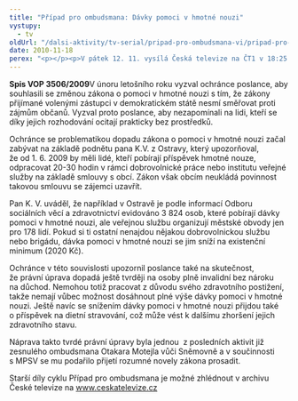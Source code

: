 ```yaml
---
title: "Případ pro ombudsmana: Dávky pomoci v hmotné nouzi"
vystupy:
  - tv
oldUrl: "/dalsi-aktivity/tv-serial/pripad-pro-ombudsmana-vi/pripad-pro-ombudsmana-davky-pomoci-v-hmotne-nouzi-1/"
date: 2010-11-18
perex: "<p></p><p>V pátek 12. 11. vysílá Česká televize na ČT1 v 18:25 jedenáctý díl cyklu Případ pro ombudsmana (repríze v pondělí 15. 11. ve 12:25 na ČT2). Díl nazvaný Dávky pomoci v hmotné nouzi poukazuje na nedostatky zákona z pohledu nedostupné, přitom zákonem předpokládané, veřejné služby, a z pohledu výrazného znevýhodnění invalidních občanů. </p>"
---
```


<!-- imported from the old website -->

<p><strong>Spis VOP 3506/2009</strong>V únoru letošního roku vyzval ochránce poslance, aby souhlasili se změnou zákona o pomoci v hmotné nouzi s tím, že zákony přijímané volenými zástupci v demokratickém státě nesmí směřovat proti zájmům občanů. Vyzval proto poslance, aby nezapomínali na lidi, kteří se díky jejich rozhodování ocitají prakticky bez prostředků. </p><p>Ochránce se problematikou dopadu zákona o pomoci v hmotné nouzi začal zabývat na základě podnětu pana K.V. z Ostravy, který upozorňoval, že od 1. 6. 2009 by měli lidé, kteří pobírají příspěvek hmotné nouze, odpracovat 20-30 hodin v rámci dobrovolnické práce nebo institutu veřejné služby na základě smlouvy s obcí. Zákon však obcím neukládá povinnost takovou smlouvu se zájemci uzavřít.</p><p>Pan K. V. uváděl, že například v Ostravě je podle informací Odboru sociálních věcí a zdravotnictví evidováno 3 824 osob, které pobírají dávky pomoci v hmotné nouzi, ale veřejnou službu organizují městské obvody jen pro 178 lidí. Pokud si ti ostatní nenajdou nějakou dobrovolnickou službu nebo brigádu, dávka pomoci v hmotné nouzi se jim sníží na existenční minimum (2020 Kč).</p><p>Ochránce v této souvislosti upozornil poslance také na skutečnost, že právní úprava dopadá ještě tvrději na osoby plně invalidní bez nároku na důchod. Nemohou totiž pracovat z důvodu svého zdravotního postižení, takže nemají vůbec možnost dosáhnout plné výše dávky pomoci v hmotné nouzi. Ještě navíc se snížením dávky pomoci v hmotné nouzi přijdou také o příspěvek na dietní stravování, což může vést k dalšímu zhoršení jejich zdravotního stavu.</p><p>Náprava takto tvrdé právní úpravy byla jednou  z posledních aktivit již zesnulého ombudsmana Otakara Motejla vůči Sněmovně a v součinnosti s MPSV se mu podařilo přijetí rozumné novely zákona prosadit.</p><p></p><p>Starší díly cyklu Případ pro ombudsmana je možné zhlédnout v archivu České televize na <a title="Otevření do nového okna" href="http://www.ceskatelevize.cz/" target="_blank">www.ceskatelevize.cz</a> <img alt="" src="https://www.ochrance.cz/typo3/ext/od_linkdesc/icons/external.gif" class="od_linkdesc_icon_external" /> </p>

